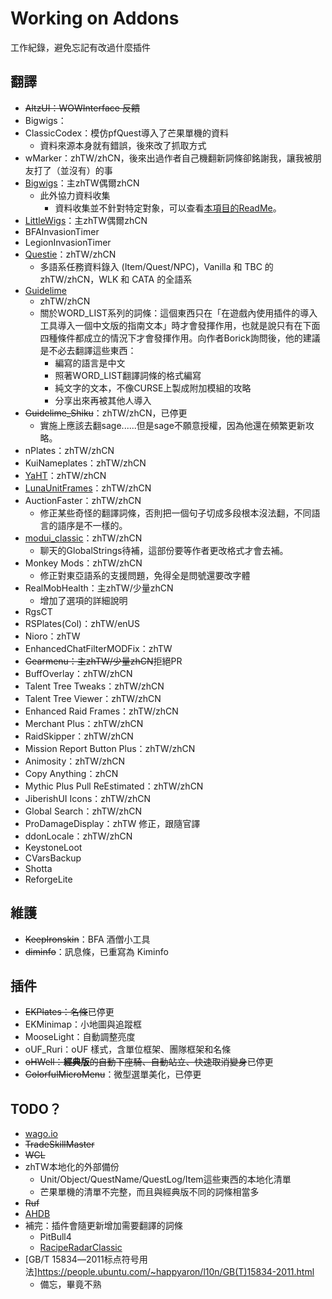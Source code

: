 # Working on Addons

工作紀錄，避免忘記有改過什麼插件

## 翻譯

* ~~AltzUI：WOWInterface 反饋~~
* Bigwigs：
* ClassicCodex：模仿pfQuest導入了芒果單機的資料
   * 資料來源本身就有錯誤，後來改了抓取方式
* wMarker：zhTW/zhCN，後來出過作者自己機翻新詞條卻銘謝我，讓我被朋友打了（並沒有）的事
* [Bigwigs](https://github.com/BigWigsMods/BigWigs/commits?author=EKE00372)：主zhTW偶爾zhCN
  * 此外協力資料收集
    * 資料收集並不針對特定對象，可以查看[本項目的ReadMe](https://github.com/EKE00372/WOWThings/blob/master/README.md)。
* [LittleWigs](https://github.com/BigWigsMods/LittleWigs/commits?author=EKE00372)：主zhTW偶爾zhCN
* BFAInvasionTimer
* LegionInvasionTimer
* [Questie](https://github.com/AeroScripts/QuestieDev/commits?author=EKE00372)：zhTW/zhCN
    * 多語系任務資料錄入 (Item/Quest/NPC)，Vanilla 和 TBC 的 zhTW/zhCN，WLK 和 CATA 的全語系
* [Guidelime](https://github.com/max-ri/Guidelime/commits?author=EKE00372)
    * zhTW/zhCN
    * 關於WORD_LIST系列的詞條：這個東西只在「在遊戲內使用插件的導入工具導入一個中文版的指南文本」時才會發揮作用，也就是說只有在下面四種條件都成立的情況下才會發揮作用。向作者Borick詢問後，他的建議是不必去翻譯這些東西：
        * 編寫的語言是中文
        * 照著WORD_LIST翻譯詞條的格式編寫
        * 純文字的文本，不像CURSE上製成附加模組的攻略
        * 分享出來再被其他人導入
* ~~Guidelime_Shiku~~：zhTW/zhCN，已停更
    * 實施上應該去翻sage......但是sage不願意授權，因為他還在頻繁更新攻略。
* nPlates：zhTW/zhCN
* KuiNameplates：zhTW/zhCN
* [YaHT](https://github.com/Aviana/YaHT/commits?author=EKE00372)：zhTW/zhCN
* [LunaUnitFrames](https://github.com/Aviana/LunaUnitFrames/commits?author=EKE00372)：zhTW/zhCN
* AuctionFaster：zhTW/zhCN
    * 修正某些奇怪的翻譯詞條，否則把一個句子切成多段根本沒法翻，不同語言的語序是不一樣的。
* [modui_classic](https://github.com/obble/modui_classic/commits?author=EKE00372)：zhTW/zhCN
    * 聊天的GlobalStrings待補，這部份要等作者更改格式才會去補。
* Monkey Mods：zhTW/zhCN
    * 修正對東亞語系的支援問題，免得全是問號還要改字體
* RealMobHealth：主zhTW/少量zhCN
    * 增加了選項的詳細說明
* RgsCT
* RSPlates(Col)：zhTW/enUS
* Nioro：zhTW
* EnhancedChatFilterMODFix：zhTW
* ~~Gearmenu：主zhTW/少量zhCN~~拒絕PR
* BuffOverlay：zhTW/zhCN
* Talent Tree Tweaks：zhTW/zhCN
* Talent Tree Viewer：zhTW/zhCN
* Enhanced Raid Frames：zhTW/zhCN
* Merchant Plus：zhTW/zhCN
* RaidSkipper：zhTW/zhCN
* Mission Report Button Plus：zhTW/zhCN
* Animosity：zhTW/zhCN
* Copy Anything：zhCN
* Mythic Plus Pull ReEstimated：zhTW/zhCN
* JiberishUI Icons：zhTW/zhCN
* Global Search：zhTW/zhCN
* ProDamageDisplay：zhTW 修正，跟隨官譯
* ddonLocale：zhTW/zhCN
* KeystoneLoot
* CVarsBackup
* Shotta
* ReforgeLite

## 維護

* ~~KeepIronskin~~：BFA 酒僧小工具
* ~~diminfo~~：訊息條，已重寫為 Kiminfo

## 插件

* ~~EKPlates：名條~~已停更
* EKMinimap：小地圖與追蹤框
* MooseLight：自動調整亮度
* oUF_Ruri：oUF 樣式，含單位框架、團隊框架和名條
* ~~oHWell：**經典版**的自動下座騎、自動站立、快速取消變身~~已停更
* ~~ColorfulMicroMenu~~：微型選單美化，已停更

## TODO？

* [wago.io](https://github.com/oratory/wago.io/issues/52)
* ~~TradeSkillMaster~~
* ~~WCL~~
* zhTW本地化的外部備份
     * Unit/Object/QuestName/QuestLog/Item這些東西的本地化清單
     * 芒果單機的清單不完整，而且與經典版不同的詞條相當多
* ~~Ruf~~
* [AHDB](https://www.curseforge.com/wow/addons/auction-house-database)
* 補完：插件會隨更新增加需要翻譯的詞條
     * PitBull4
     * [RacipeRadarClassic](https://www.curseforge.com/wow/addons/recipe-radar-classic)
* [GB/T 15834―2011标点符号用法]https://people.ubuntu.com/~happyaron/l10n/GB(T)15834-2011.html
     * 備忘，畢竟不熟
